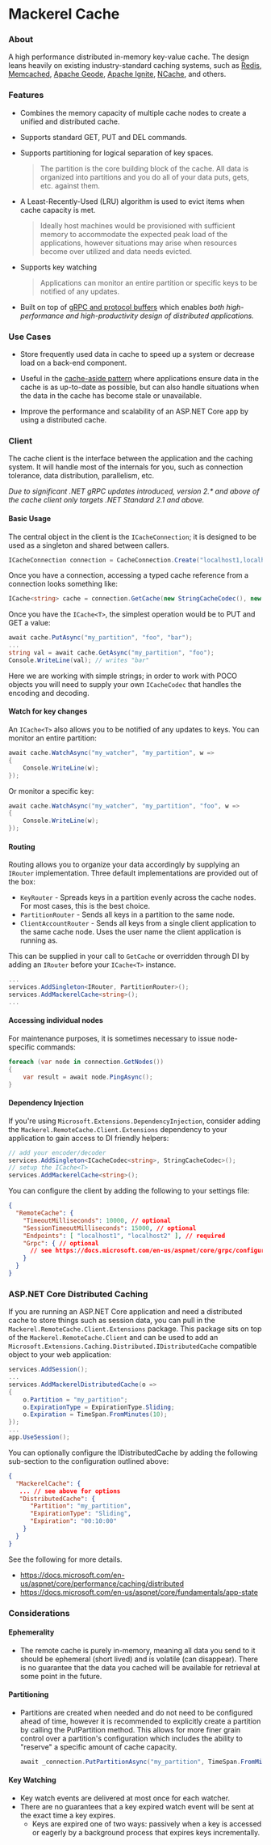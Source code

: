 # Mackerel Cache

### About

A high performance distributed in-memory key-value cache. The design leans heavily on existing industry-standard caching systems, such as [Redis](https://redis.io/), [Memcached](https://memcached.org/), [Apache Geode](https://github.com/apache/geode), [Apache Ignite](https://ignite.apache.org/), [NCache](http://www.alachisoft.com/ncache/), and others.

### Features

* Combines the memory capacity of multiple cache nodes to create a unified and distributed cache.

* Supports standard GET, PUT and DEL commands.

* Supports partitioning for logical separation of key spaces.
    > The partition is the core building block of the cache. All data is organized into partitions and you do all of your data puts, gets, etc. against them.

* A Least-Recently-Used (LRU) algorithm is used to evict items when cache capacity is met. 
    > Ideally host machines would be provisioned with sufficient memory to accommodate the expected peak load of the applications, however situations may arise when resources become over utilized and data needs evicted. 

* Supports key watching
    > Applications can monitor an entire partition or specific keys to be notified of any updates.

* Built on top of [gRPC and protocol buffers](https://grpc.io/) which enables _both high-performance and high-productivity design of distributed applications._ 

### Use Cases

* Store frequently used data in cache to speed up a system or decrease load on a back-end component.

* Useful in the [cache-aside pattern](https://docs.microsoft.com/en-us/azure/architecture/patterns/cache-aside) where applications ensure data in the cache is as up-to-date as possible, but can also handle situations when the data in the cache has become stale or unavailable. 

* Improve the performance and scalability of an ASP.NET Core app by using a distributed cache.


### Client

The cache client is the interface between the application and the caching system. It will handle most of the internals for you, such as connection tolerance, data distribution, parallelism, etc.

_Due to significant .NET gRPC updates introduced, version 2.* and above of the cache client only targets .NET Standard 2.1 and above._

#### Basic Usage

The central object in the client is the `ICacheConnection`; it is designed to be used as a singleton and shared between callers. 

```csharp
ICacheConnection connection = CacheConnection.Create("localhost1,localhost2") 
```

Once you have a connection, accessing a typed cache reference from a connection looks something like:

```csharp
ICache<string> cache = connection.GetCache(new StringCacheCodec(), new ConsistentHashFunction(connection), new KeyRouter());
```

Once you have the `ICache<T>`, the simplest operation would be to PUT and GET a value:

```csharp
await cache.PutAsync("my_partition", "foo", "bar");
...
string val = await cache.GetAsync("my_partition", "foo");
Console.WriteLine(val); // writes "bar"
``` 

Here we are working with simple strings; in order to work with POCO objects you will need to supply your own `ICacheCodec` that handles the encoding and decoding. 

#### Watch for key changes

An `ICache<T>` also allows you to be notified of any updates to keys. You can monitor an entire partition:

```csharp
await cache.WatchAsync("my_watcher", "my_partition", w =>
{
    Console.WriteLine(w);
});
```

Or monitor a specific key:

```csharp
await cache.WatchAsync("my_watcher", "my_partition", "foo", w =>
{
    Console.WriteLine(w);
});
```

#### Routing

Routing allows you to organize your data accordingly by supplying an `IRouter` implementation. Three default implementations are provided out of the box:
* `KeyRouter` - Spreads keys in a partition evenly across the cache nodes. For most cases, this is the best choice.
* `PartitionRouter` - Sends all keys in a partition to the same node.
* `ClientAccountRouter` - Sends all keys from a single client application to the same cache node. Uses the user name the client application is running as.

This can be supplied in your call to `GetCache` or overridden through DI by adding an `IRouter` before your `ICache<T>` instance.

```csharp
...
services.AddSingleton<IRouter, PartitionRouter>();
services.AddMackerelCache<string>();
...
```

#### Accessing individual nodes

For maintenance purposes, it is sometimes necessary to issue node-specific commands:

```csharp
foreach (var node in connection.GetNodes())
{
    var result = await node.PingAsync();
}
```

#### Dependency Injection

If you're using `Microsoft.Extensions.DependencyInjection`, consider adding the `Mackerel.RemoteCache.Client.Extensions` dependency to your application to gain access to DI friendly helpers:

```csharp
// add your encoder/decoder
services.AddSingleton<ICacheCodec<string>, StringCacheCodec>();
// setup the ICache<T>
services.AddMackerelCache<string>();
```

You can configure the client by adding the following to your settings file:
```json
{
  "RemoteCache": {
    "TimeoutMilliseconds": 10000, // optional
    "SessionTimeoutMilliseconds": 15000, // optional
    "Endpoints": [ "localhost1", "localhost2" ], // required
    "Grpc": { // optional
      // see https://docs.microsoft.com/en-us/aspnet/core/grpc/configuration
    }
  }
}
```

### ASP.NET Core Distributed Caching

If you are running an ASP.NET Core application and need a distributed cache to store things such as session data, you can pull in the `Mackerel.RemoteCache.Client.Extensions` package.
This package sits on top of the `Mackerel.RemoteCache.Client` and can be used to add an `Microsoft.Extensions.Caching.Distributed.IDistributedCache` compatible object to your web application:

```csharp
services.AddSession();
...
services.AddMackerelDistributedCache(o =>
{
    o.Partition = "my_partition";
    o.ExpirationType = ExpirationType.Sliding;
    o.Expiration = TimeSpan.FromMinutes(10);
});
...
app.UseSession();
```

You can optionally configure the IDistributedCache by adding the following sub-section to the configuration outlined above:
```json
{
  "MackerelCache": {
   ... // see above for options
   "DistributedCache": {
      "Partition": "my_partition",
      "ExpirationType": "Sliding",
      "Expiration": "00:10:00"
    }
  }
}
```

See the following for more details.
* https://docs.microsoft.com/en-us/aspnet/core/performance/caching/distributed 
* https://docs.microsoft.com/en-us/aspnet/core/fundamentals/app-state


### Considerations

#### Ephemerality
* The remote cache is purely in-memory, meaning all data you send to it should be ephemeral (short lived) and is volatile (can disappear). There is no guarantee that the data you cached will be available for retrieval at some point in the future.

#### Partitioning
* Partitions are created when needed and do not need to be configured ahead of time, however it is recommended to explicitly create a partition by calling the PutPartition method. This allows for more finer grain control over a partition's configuration which includes the ability to "reserve" a specific amount of cache capacity.
  ```csharp
  await _connection.PutPartitionAsync("my_partition", TimeSpan.FromMinutes(10), ExpirationType.Absolute, true, EvictionPolicy.Lru, 1048576);
  ``` 

#### Key Watching
* Key watch events are delivered at most once for each watcher. 
* There are no guarantees that a key expired watch event will be sent at the exact time a key expires.
    * Keys are expired one of two ways: passively when a key is accessed or eagerly by a background process that expires keys incrementally.